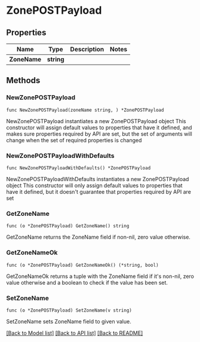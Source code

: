 # ZonePOSTPayload

## Properties

Name | Type | Description | Notes
------------ | ------------- | ------------- | -------------
**ZoneName** | **string** |  | 

## Methods

### NewZonePOSTPayload

`func NewZonePOSTPayload(zoneName string, ) *ZonePOSTPayload`

NewZonePOSTPayload instantiates a new ZonePOSTPayload object
This constructor will assign default values to properties that have it defined,
and makes sure properties required by API are set, but the set of arguments
will change when the set of required properties is changed

### NewZonePOSTPayloadWithDefaults

`func NewZonePOSTPayloadWithDefaults() *ZonePOSTPayload`

NewZonePOSTPayloadWithDefaults instantiates a new ZonePOSTPayload object
This constructor will only assign default values to properties that have it defined,
but it doesn't guarantee that properties required by API are set

### GetZoneName

`func (o *ZonePOSTPayload) GetZoneName() string`

GetZoneName returns the ZoneName field if non-nil, zero value otherwise.

### GetZoneNameOk

`func (o *ZonePOSTPayload) GetZoneNameOk() (*string, bool)`

GetZoneNameOk returns a tuple with the ZoneName field if it's non-nil, zero value otherwise
and a boolean to check if the value has been set.

### SetZoneName

`func (o *ZonePOSTPayload) SetZoneName(v string)`

SetZoneName sets ZoneName field to given value.



[[Back to Model list]](../README.md#documentation-for-models) [[Back to API list]](../README.md#documentation-for-api-endpoints) [[Back to README]](../README.md)


